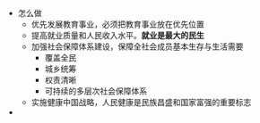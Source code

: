 - 怎么做
	- 优先发展教育事业，必须把教育事业放在优先位置
	- 提高就业质量和人民收入水平。**就业是最大的民生**
	- 加强社会保障体系建设，保障全社会成员基本生存与生活需要
		- 覆盖全民
		- 城乡统筹
		- 权责清晰
		- 可持续的多层次社会保障体系
	- 实施健康中国战略，人民健康是民族昌盛和国家富强的重要标志
-